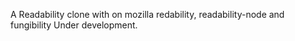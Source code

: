A Readability clone with on mozilla redability, readability-node and fungibility
Under development.

